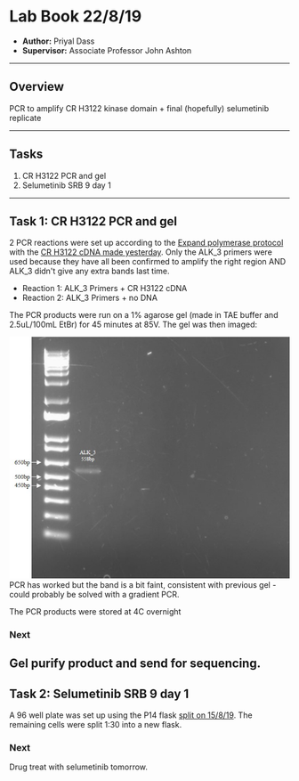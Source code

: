 # Lab Book 22/8/19
- **Author:** Priyal Dass
- **Supervisor:** Associate Professor John Ashton
------------------------------------------------------------------
## Overview

PCR to amplify CR H3122 kinase domain + final (hopefully) selumetinib replicate

------------------------------------------------------------------
## Tasks

1. CR H3122 PCR and gel
2. Selumetinib SRB 9 day 1
------------------------------------------------------------------
## Task 1: CR H3122 PCR and gel

2 PCR reactions were set up according to the [Expand polymerase protocol](../Protocols/Expand_polymerase_PCR.md) with the [CR H3122 cDNA made yesterday](../Daily_lab_book/LB_19-08-21.md). Only the ALK_3 primers were used because they have all been confirmed to amplify the right region AND ALK_3 didn't give any extra bands last time.

- Reaction 1: ALK_3 Primers + CR H3122 cDNA
- Reaction 2: ALK_3 Primers + no DNA

The PCR products were run on a 1% agarose gel (made in TAE buffer and 2.5uL/100mL EtBr) for 45 minutes at 85V. The gel was then imaged:

![](../Daily_lab_book/Figure_cache/CRH3122_PCR.jpg)
PCR has worked but the band is a bit faint, consistent with previous gel - could probably be solved with a gradient PCR.

The PCR products were stored at 4C overnight

### Next
Gel purify product and send for sequencing.
------------------------------------------------------------------
## Task 2: Selumetinib SRB 9 day 1

A 96 well plate was set up using the P14 flask [split on 15/8/19](../Daily_lab_book/LB_19-08-15.md). The remaining cells were split 1:30 into a new flask.

### Next
Drug treat with selumetinib tomorrow.
